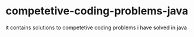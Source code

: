 # competetive-coding-problems-java
it contains solutions to competetive coding problems i have solved in java
